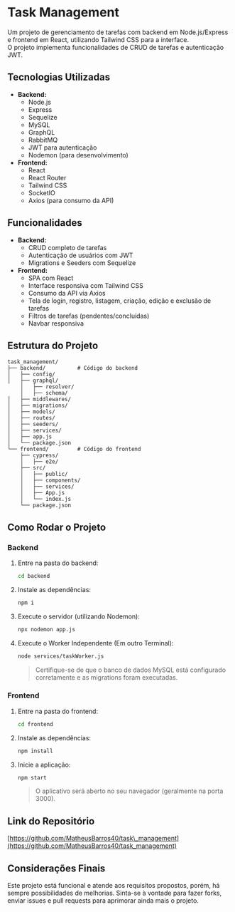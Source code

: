 # Task Management

Um projeto de gerenciamento de tarefas com backend em Node.js/Express e frontend em React, utilizando Tailwind CSS para a interface.\
O projeto implementa funcionalidades de CRUD de tarefas e autenticação JWT.

## Tecnologias Utilizadas

- **Backend:**
  - Node.js
  - Express
  - Sequelize
  - MySQL
  - GraphQL  
  - RabbitMQ  
  - JWT para autenticação
  - Nodemon (para desenvolvimento)
- **Frontend:**
  - React
  - React Router
  - Tailwind CSS
  - SocketIO  
  - Axios (para consumo da API)

## Funcionalidades

- **Backend:**
  - CRUD completo de tarefas
  - Autenticação de usuários com JWT
  - Migrations e Seeders com Sequelize
- **Frontend:**
  - SPA com React
  - Interface responsiva com Tailwind CSS
  - Consumo da API via Axios
  - Tela de login, registro, listagem, criação, edição e exclusão de tarefas
  - Filtros de tarefas (pendentes/concluídas)
  - Navbar responsiva

## Estrutura do Projeto

```
task_management/
├── backend/          # Código do backend
│   ├── config/
│   ├── graphql/
    │   ├── resolver/
    │   ├── schema/
│   ├── middlewares/
│   ├── migrations/
│   ├── models/
│   ├── routes/
│   ├── seeders/
│   ├── services/
│   ├── app.js
│   └── package.json
└── frontend/         # Código do frontend
    ├── cypress/
    │   ├── e2e/
    ├── src/
    │   ├── public/
    │   ├── components/
    │   ├── services/
    │   ├── App.js
    │   └── index.js
    └── package.json
```

## Como Rodar o Projeto

### Backend

1. Entre na pasta do backend:
   ```bash
   cd backend
   ```
2. Instale as dependências:
   ```bash
   npm i
   ```
3. Execute o servidor (utilizando Nodemon):
   ```bash
   npx nodemon app.js
   ```
4. Execute o Worker Independente (Em outro Terminal):
   ```bash
   node services/taskWorker.js
   ```   
   > Certifique-se de que o banco de dados MySQL está configurado corretamente e as migrations foram executadas.

### Frontend

1. Entre na pasta do frontend:
   ```bash
   cd frontend
   ```
2. Instale as dependências:
   ```bash
   npm install
   ```
3. Inicie a aplicação:
   ```bash
   npm start
   ```
   > O aplicativo será aberto no seu navegador (geralmente na porta 3000).

## Link do Repositório

[https://github.com/MatheusBarros40/task\_management](https://github.com/MatheusBarros40/task_management)

## Considerações Finais

Este projeto está funcional e atende aos requisitos propostos, porém, há sempre possibilidades de melhorias. Sinta-se à vontade para fazer forks, enviar issues e pull requests para aprimorar ainda mais o projeto.

